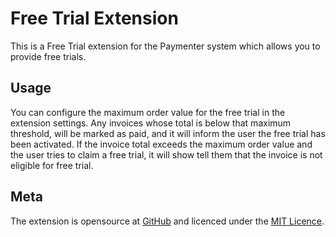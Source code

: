 # Free Trial Extension
This is a Free Trial extension for the Paymenter system which allows you to provide free trials.

## Usage
You can configure the maximum order value for the free trial in the extension settings. Any invoices whose total is below that maximum threshold, will be marked as paid, and it will inform the user the free trial has been activated. If the invoice total exceeds the maximum order value and the user tries to claim a free trial, it will show tell them that the invoice is not eligible for free trial.

## Meta
The extension is opensource at [GitHub](https://github.com/VaibhavSys/FreeTrial-Paymenter-Extension) and licenced under the [MIT Licence](LICENCE).
